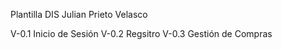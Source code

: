 
Plantilla DIS Julian Prieto Velasco

V-0.1 Inicio de Sesión
V-0.2 Regsitro
V-0.3 Gestión de Compras

